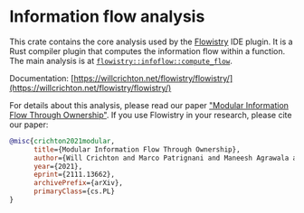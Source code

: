 # Information flow analysis

This crate contains the core analysis used by the [Flowistry](https://github.com/willcrichton/flowistry) IDE plugin. It is a Rust compiler plugin that computes the information flow within a function. The main analysis is at [`flowistry::infoflow::compute_flow`](https://github.com/willcrichton/flowistry/blob/master/crates/flowistry/src/infoflow/mod.rs).

Documentation: [https://willcrichton.net/flowistry/flowistry/](https://willcrichton.net/flowistry/flowistry/)

For details about this analysis, please read our paper ["Modular Information Flow Through Ownership"](https://arxiv.org/abs/2111.13662). If you use Flowistry in your research, please cite our paper:

```bibtex
@misc{crichton2021modular,
      title={Modular Information Flow Through Ownership},
      author={Will Crichton and Marco Patrignani and Maneesh Agrawala and Pat Hanrahan},
      year={2021},
      eprint={2111.13662},
      archivePrefix={arXiv},
      primaryClass={cs.PL}
}
```